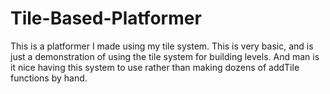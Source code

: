 # Tile-Based-Platformer
This is a platformer I made using my tile system. This is very basic, and is just a demonstration of using the tile system for building levels. And man is it nice having this system to use rather than making dozens of addTile functions by hand.
